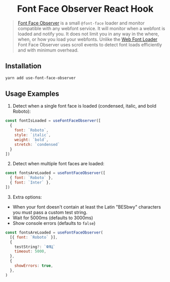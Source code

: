 <h1 align="center">Font Face Observer React Hook</h1>

> [Font Face Observer](https://github.com/bramstein/fontfaceobserver) is a small `@font-face` loader and monitor compatible with any webfont service. It will monitor when a webfont is loaded and notify you. It does not limit you in any way in the  where, when, or how you load your webfonts. Unlike the [Web Font Loader](https://github.com/typekit/webfontloader) Font Face Observer uses scroll events to detect font loads efficiently and with minimum overhead.

## Installation 

```sh
yarn add use-font-face-observer
```

## Usage Examples

1. Detect when a single font face is loaded (condensed, italic, and bold Roboto):

```js
const fontIsLoaded = useFontFaceObserver([
  {
    font: `Roboto`,
    style: `italic`,
    weight: `bold`,
    stretch: `condensed`
  }
])
```

2. Detect when multiple font faces are loaded:

```js
const fontsAreLoaded = useFontFaceObserver([
  { font: `Roboto` },
  { font: `Inter` },
])
```

3. Extra options:

  - When your font doesn't contain at least the Latin "BESbwy" characters you must pass a custom test string.
  - Wait for 5000ms (defaults to 3000ms)
  - Show console errors (defaults to `false`)

```js
const fontsAreLoaded = useFontFaceObserver(
  [{ font: `Roboto` }],
  {
    testString?: `ФЯЦ`
    timeout: 5000,
  },
  {
    showErrors: true,
  },
)
```
